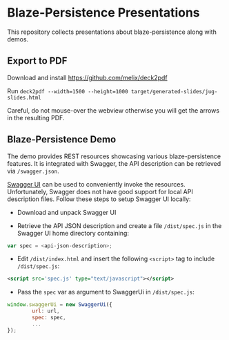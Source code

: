 # Blaze-Persistence Presentations

This repository collects presentations about blaze-persistence along with demos.

## Export to PDF

Download and install https://github.com/melix/deck2pdf

Run `deck2pdf --width=1500 --height=1000 target/generated-slides/jug-slides.html`

Careful, do not mouse-over the webview otherwise you will get the arrows in the resulting PDF.

## Blaze-Persistence Demo

The demo provides REST resources showcasing various blaze-persistence features.
It is integrated with Swagger, the API description can be retrieved via `/swagger.json`.

[Swagger UI](https://github.com/swagger-api/swagger-ui) can be used to conveniently invoke the resources.
Unfortunately, Swagger does not have good support for local API description files. Follow these steps to setup Swagger UI locally:

* Download and unpack Swagger UI

* Retrieve the API JSON description and create a file `/dist/spec.js` in the Swagger UI home directory containing:

```js   
var spec = <api-json-description>;
```

* Edit `/dist/index.html` and insert the following `<script>` tag to include `/dist/spec.js`:

```xml
<script src='spec.js' type="text/javascript"></script>
```

* Pass the `spec` var as argument to SwaggerUi in `/dist/spec.js`:

```js
window.swaggerUi = new SwaggerUi({
        url: url,
		spec: spec,
		...
});
```